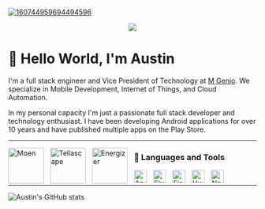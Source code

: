 <!-- <h3 align="center">
![banner](https://user-images.githubusercontent.com/26799494/200200380-2eaa6473-b233-47cb-9bbc-4856a310f237.png)
</h3> -->

[![160744959694494596](https://user-images.githubusercontent.com/26799494/200200380-2eaa6473-b233-47cb-9bbc-4856a310f237.png)](https://github.com/austinn0?tab=repositories)

<p align="center">
<!--   <img src="https://gpvc.arturio.dev/sw-yx" alt="profile views"> •   -->
  <a href="https://twitter.com/intent/follow?screen_name=austinn0&tw_p=followbutton"><img src="https://img.shields.io/twitter/follow/austinn0?label=%40austinn0&style=social"></a>
</p>

# 👋 Hello World, I'm Austin

I'm a full stack engineer and Vice President of Technology at [M Genio](https://mgenio.com/). We specialize in Mobile Development, Internet of Things, and Cloud Automation. 

In my personal capacity I'm just a passionate full stack developer and technology enthusiast. I have been developing Android applications for over 10 years and have published multiple apps on the Play Store. 

---

<img align="left" alt="Moen" width="72px" style="padding-right:10px;" src="https://user-images.githubusercontent.com/26799494/200201488-08d20bf8-d157-4682-a08d-bd5a57281272.png" />
  
<img align="left" alt="Tellascape" width="72px" style="padding-right:10px;" src="https://user-images.githubusercontent.com/26799494/200201693-978a8e3d-08c6-4784-ae46-60ffbfd810fc.png" />
  
<img align="left" alt="Energizer" width="72px" style="padding-right:10px;" src="https://user-images.githubusercontent.com/26799494/200201844-fe4eb724-edf9-46ec-9c30-e06362e97e05.png" />

### 🧰 Languages and Tools

<img align="left" alt="Android" width="26px" style="padding-right:10px;" src="https://cdn.jsdelivr.net/gh/devicons/devicon/icons/android/android-original.svg"/>
<img align="left" alt="Flutter" width="26px" style="padding-right:10px;" src="https://cdn.jsdelivr.net/gh/devicons/devicon/icons/flutter/flutter-original.svg"/>
<img align="left" alt="Firebase" width="26px" style="padding-right:10px;" src="https://cdn.jsdelivr.net/gh/devicons/devicon/icons/firebase/firebase-plain.svg"/>
<img align="left" alt="Vue" width="26px" style="padding-right:10px;" src="https://cdn.jsdelivr.net/gh/devicons/devicon/icons/vuejs/vuejs-original.svg"/>
<img align="left" alt="Nodejs" width="26px" style="padding-right:10px;" src="https://cdn.jsdelivr.net/gh/devicons/devicon/icons/nodejs/nodejs-original.svg"/>

<br />

---

![Austin's GitHub stats](https://github-readme-stats.vercel.app/api?username=austinn0&show_icons=true&theme=dark)

<!-- ![GitHub Streak](https://streak-stats.demolab.com?user=austinn0&theme=dark&border_radius=4.5) -->
